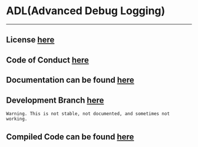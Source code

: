# ADL(Advanced Debug Logging)
___

## License [here](https://github.com/ByteChkR/ADL/blob/master/LICENSE)

## Code of Conduct [here](https://github.com/ByteChkR/ADL/blob/master/CODE_OF_CONDUCT.md)

## Documentation can be found [here](https://bytechkr.github.io/ADL/)

## Development Branch [here](https://github.com/ByteChkR/ADL/tree/develop)
	Warning. This is not stable, not documented, and sometimes not working.

## Compiled Code can be found [here](https://bytechkr.github.io/ADL/versioning/ADLRelease.zip)
